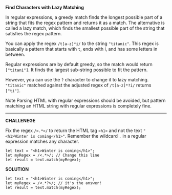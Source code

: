 **Find Characters with Lazy Matching**

In regular expressions, a greedy match finds the longest possible part of a string that fits the regex pattern and returns it as a match. The alternative is called a lazy match, which finds the smallest possible part of the string that satisfies the regex pattern.

You can apply the regex `/t[a-z]*i/` to the string `"titanic"`. This regex is basically a pattern that starts with `t`, ends with i, and has some letters in between.

Regular expressions are by default greedy, so the match would return `["titani"]`. It finds the largest sub-string possible to fit the pattern.

However, you can use the `?` character to change it to lazy matching. `"titanic"` matched against the adjusted regex of `/t[a-z]*?i/` returns `["ti"]`.

Note
Parsing HTML with regular expressions should be avoided, but pattern matching an HTML string with regular expressions is completely fine.

---------------------

**CHALLENEGE**

Fix the regex `/<.*>/` to return the HTML tag `<h1>` and not the text `"<h1>Winter is coming</h1>"`. Remember the wildcard `.` in a regular expression matches any character.

```
let text = "<h1>Winter is coming</h1>";
let myRegex = /<.*>/; // Change this line
let result = text.match(myRegex);

```

**SOLUTION**

```
let text = "<h1>Winter is coming</h1>";
let myRegex = /<.*?>/; // it's the answer!
let result = text.match(myRegex);


```

